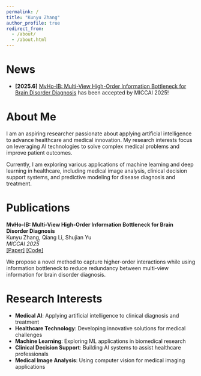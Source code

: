 ```yaml
---
permalink: /
title: "Kunyu Zhang"
author_profile: true
redirect_from: 
  - /about/
  - /about.html
---
```


# News
- **[2025.6]** [MvHo-IB: Multi-View High-Order Information Bottleneck for Brain Disorder Diagnosis](http://arxiv.org/abs/2507.02847) has been accepted by MICCAI 2025!


# About Me
I am an aspiring researcher passionate about applying artificial intelligence to advance healthcare and medical innovation. My research interests focus on leveraging AI technologies to solve complex medical problems and improve patient outcomes.

Currently, I am exploring various applications of machine learning and deep learning in healthcare, including medical image analysis, clinical decision support systems, and predictive modeling for disease diagnosis and treatment.

# Publications

**MvHo-IB: Multi-View High-Order Information Bottleneck for Brain Disorder Diagnosis**  
Kunyu Zhang, Qiang Li, Shujian Yu  
*MICCAI 2025*  
[[Paper]](http://arxiv.org/abs/2507.02847) [[Code]](https://github.com/zky04/MvHo-IB)

We propose a novel method to capture higher-order interactions while using information bottleneck to reduce redundancy between multi-view information for brain disorder diagnosis.


# Research Interests
- **Medical AI**: Applying artificial intelligence to clinical diagnosis and treatment
- **Healthcare Technology**: Developing innovative solutions for medical challenges  
- **Machine Learning**: Exploring ML applications in biomedical research
- **Clinical Decision Support**: Building AI systems to assist healthcare professionals
- **Medical Image Analysis**: Using computer vision for medical imaging applications
